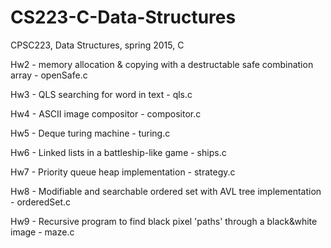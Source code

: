 # CS223-C-Data-Structures
CPSC223, Data Structures, spring 2015, C

Hw2 - memory allocation & copying with a destructable safe combination array - openSafe.c

Hw3 - QLS searching for word in text - qls.c

Hw4 - ASCII image compositor - compositor.c

Hw5 - Deque turing machine - turing.c

Hw6 - Linked lists in a battleship-like game - ships.c

Hw7 - Priority queue heap implementation - strategy.c

Hw8 - Modifiable and searchable ordered set with AVL tree implementation - orderedSet.c

Hw9 - Recursive program to find black pixel 'paths' through a black&white image - maze.c

